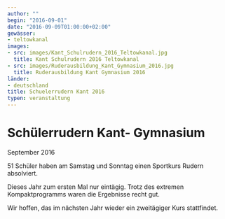 ```yaml
---
author: ""
begin: "2016-09-01"
date: "2016-09-09T01:00:00+02:00"
gewässer: 
- teltowkanal
images:
- src: images/Kant_Schulrudern_2016_Teltowkanal.jpg
  title: Kant Schulrudern 2016 Teltowkanal
- src: images/Ruderausbildung_Kant_Gymnasium_2016.jpg
  title: Ruderausbildung Kant Gymnasium 2016
länder: 
- deutschland
title: Schuelerrudern Kant 2016
typen: veranstaltung
---
```


# Schülerrudern Kant- Gymnasium


September 2016

51 Schüler haben am Samstag und Sonntag einen Sportkurs Rudern absolviert.

Dieses Jahr zum ersten Mal nur eintägig. Trotz des extremen Kompaktprogramms waren die Ergebnisse recht gut.

Wir hoffen, das im nächsten Jahr wieder ein zweitägiger Kurs stattfindet.
